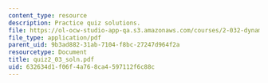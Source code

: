 ```yaml
---
content_type: resource
description: Practice quiz solutions.
file: https://ol-ocw-studio-app-qa.s3.amazonaws.com/courses/2-032-dynamics-fall-2004/632634d1f06f4a768ca4597112f6c88c_quiz2_03_soln.pdf
file_type: application/pdf
parent_uid: 9b3ad882-31ab-7104-f8bc-27247d964f2a
resourcetype: Document
title: quiz2_03_soln.pdf
uid: 632634d1-f06f-4a76-8ca4-597112f6c88c
---
```

